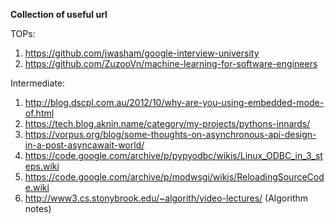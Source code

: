 **Collection of useful url**

TOPs:

1. https://github.com/jwasham/google-interview-university
2. https://github.com/ZuzooVn/machine-learning-for-software-engineers


Intermediate:

1. http://blog.dscpl.com.au/2012/10/why-are-you-using-embedded-mode-of.html
2. https://tech.blog.aknin.name/category/my-projects/pythons-innards/
3. https://vorpus.org/blog/some-thoughts-on-asynchronous-api-design-in-a-post-asyncawait-world/
4. https://code.google.com/archive/p/pypyodbc/wikis/Linux_ODBC_in_3_steps.wiki
5. https://code.google.com/archive/p/modwsgi/wikis/ReloadingSourceCode.wiki
6. http://www3.cs.stonybrook.edu/~algorith/video-lectures/  (Algorithm notes)


